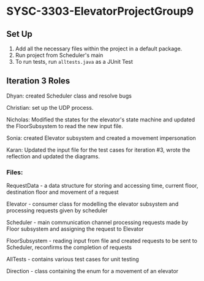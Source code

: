 # SYSC-3303-ElevatorProjectGroup9

## Set Up
1. Add all the necessary files within the project in a default package.
2. Run project from Scheduler's main
3. To run tests, run `alltests.java` as a JUnit Test 

## Iteration 3 Roles
Dhyan: created Scheduler class and resolve bugs

Christian: set up the UDP process. 

Nicholas: Modified the states for the elevator's state machine and updated the FloorSubsystem to read the new input file.

Sonia: created Elevator subsystem and created a movement impersonation 

Karan: Updated the input file for the test cases for iteration #3, wrote the reflection and updated the diagrams. 

### Files:
RequestData - a data structure for storing and accessing time, current floor, destination floor and movement of a request

Elevator - consumer class for modelling the elevator subsystem and processing requests given by scheduler

Scheduler - main communication channel processing requests made by Floor subsystem and assigning the request to Elevator 

FloorSubsystem - reading input from file and created requests to be sent to Scheduler, reconfirms the completion of requests

AllTests - contains various test cases for unit testing 

Direction - class containing the enum for a movement of an elevator 

